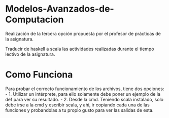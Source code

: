 # Modelos-Avanzados-de-Computacion
Realización de la tercera opción propuesta por el profesor de prácticas de la asignatura.

Traducir de haskell a scala las actividades realizadas durante el tiempo lectivo de la asignatura.


# Como Funciona

Para probar el correcto funcionamiento de los archivos, tiene dos opciones:
	- 1. Utilizar  un intérprete, para ello solamente debe poner un ejemplo de la def para ver su resultado.
	- 2. Desde la cmd. Teniendo scala instalado, solo debe irse a la cmd y escribir scala, y ahi, ir copiando cada una de  las funciones y probandolas a tu propio gusto para ver las salidas de esta.
